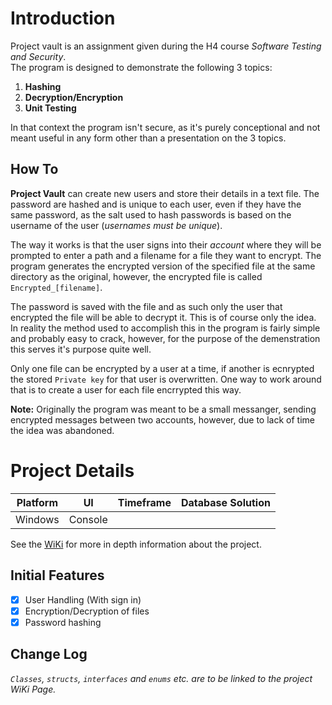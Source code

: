 # Introduction
Project vault is an assignment given during the H4 course _Software Testing and Security_. \
The program is designed to demonstrate the following 3 topics:
1. **Hashing**
1. **Decryption/Encryption**
1. **Unit Testing**

In that context the program isn't secure, as it's purely conceptional and not meant useful
in any form other than a presentation on the 3 topics.

## How To
**Project Vault** can create new users and store their details in a text file.
The password are hashed and is unique to each user, even if they have the same password,
as the salt used to hash passwords is based on the username of the user (_usernames must be unique_).

The way it works is that the user signs into their _account_ where they will be
prompted to enter a path and a filename for a file they want to encrypt.
The program generates the encrypted version of the specified file at the same directory
as the original, however, the encrypted file is called `Encrypted_[filename]`.

The password is saved with the file and as such only the user that encrypted the file
will be able to decrypt it.
This is of course only the idea. In reality the method used to accomplish this
in the program is fairly simple and probably easy to crack, however, for the purpose of
the demenstration this serves it's purpose quite well.

Only one file can be encrypted by a user at a time, if another is ecnrypted the stored
`Private key` for that user is overwritten.
One way to work around that is to create a user for each file encrrypted this way.

**Note:** Originally the program was meant to be a small messanger, sending encrypted
messages between two accounts, however, due to lack of time the idea was abandoned.

# Project Details
| Platform       | UI          | Timeframe | Database Solution        |
|----------------|-------------|-----------|--------------------------|
| Windows | Console | | |

See the [WiKi](./WikiPages/Front.md) for more in depth information about the project.

## Initial Features
- [X] User Handling (With sign in)
- [X] Encryption/Decryption of files
- [X] Password hashing

## Change Log
_`Classes`, `structs`, `interfaces` and `enums` etc. are to be linked to the project WiKi Page._
